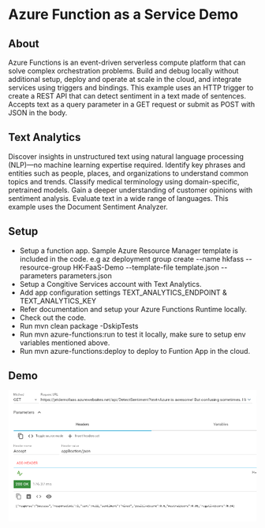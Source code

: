 # Azure Function as a Service Demo
## About
Azure Functions is an event-driven serverless compute platform that can solve complex orchestration problems. 
Build and debug locally without additional setup, deploy and operate at scale in the cloud, and integrate services using triggers and bindings.
This example uses an HTTP trigger to create a REST API that can detect sentiment in a text made of sentences. Accepts text as a query parameter in a GET request or submit as POST with JSON in the body.
## Text Analytics
Discover insights in unstructured text using natural language processing (NLP)—no machine learning expertise required. Identify key phrases and entities such as people, places, and organizations to understand common topics and trends. Classify medical terminology using domain-specific, pretrained models. Gain a deeper understanding of customer opinions with sentiment analysis. Evaluate text in a wide range of languages. This example uses the Document Sentiment Analyzer.

## Setup
* Setup a function app. Sample Azure Resource Manager template is included in the code. e.g az deployment group create --name hkfass --resource-group HK-FaaS-Demo --template-file template.json --parameters parameters.json
* Setup a Congitive Services account with Text Analytics.
* Add app configuration settings TEXT_ANALYTICS_ENDPOINT & TEXT_ANALYTICS_KEY
* Refer documentation and setup your Azure Functions Runtime locally.
* Check out the code.
* Run mvn clean package -DskipTests
* Run mvn azure-functions:run to test it locally, make sure to setup env variables mentioned above.
* Run mvn azure-functions:deploy to deploy to Funtion App in the cloud.

## Demo
![alt text](https://github.com/ummerh/azfaas/blob/master/sample-out.png "Demo")